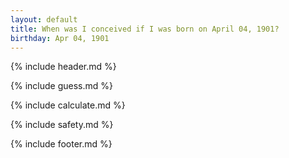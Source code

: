 ```yaml
---
layout: default
title: When was I conceived if I was born on April 04, 1901?
birthday: Apr 04, 1901
---
```


{% include header.md %}

{% include guess.md %}

{% include calculate.md %}

{% include safety.md %}

{% include footer.md %}




